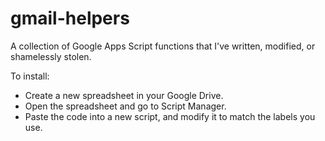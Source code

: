 gmail-helpers
=============

A collection of Google Apps Script functions that I've written, modified, or shamelessly stolen.

To install:

- Create a new spreadsheet in your Google Drive.
- Open the spreadsheet and go to Script Manager.
- Paste the code into a new script, and modify it to match the labels you use.
